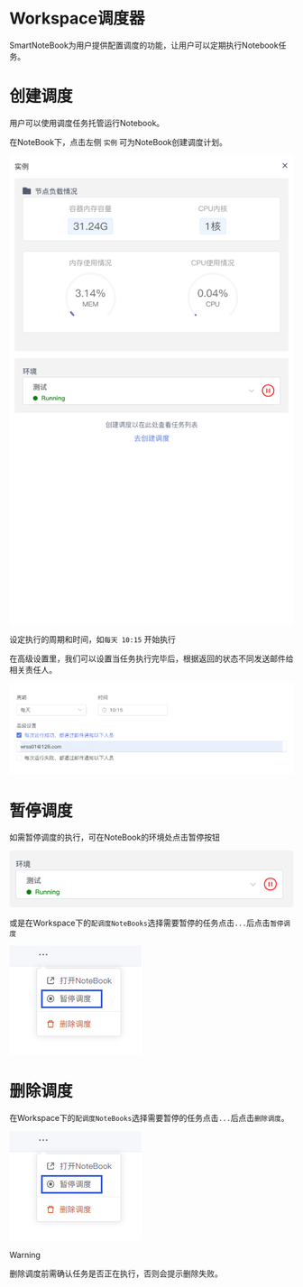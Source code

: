 # Workspace调度器

SmartNoteBook为用户提供配置调度的功能，让用户可以定期执行Notebook任务。

# 创建调度

用户可以使用调度任务托管运行Notebook。

在NoteBook下，点击左侧 `实例` 可为NoteBook创建调度计划。 


![图 1](../images/431209494049aedfe860cf5eeb6f55b31f5f075a19d6b0cfd402f413de066157.png "创建调度")  

设定执行的周期和时间，如`每天 10:15` 开始执行

在高级设置里，我们可以设置当任务执行完毕后，根据返回的状态不同发送邮件给相关责任人。

 ![图 4](../images/0e6ee5c406a1012e92809ccd97b52bc6d70855abb451d5f7929ccf72aa81b1cf.png)  


# 暂停调度

如需暂停调度的执行，可在NoteBook的环境处点击暂停按钮

![图 5](../images/6d62a26433aeb53865cdad1870c70e3af14aaa630f767f89c7c917ae54e66e66.png)  


或是在Workspace下的`配调度NoteBooks`选择需要暂停的任务点击`...`后点击`暂停调度`

![图 7](../images/0d80084986f269d5aec466c19770f126dbeebe758187975f1bb7519069e190ed.png)  


# 删除调度

在Workspace下的`配调度NoteBooks`选择需要暂停的任务点击`...`后点击`删除调度`。

![图 7](../images/0d80084986f269d5aec466c19770f126dbeebe758187975f1bb7519069e190ed.png)  

> [!Warning]
> 删除调度前需确认任务是否正在执行，否则会提示删除失败。













